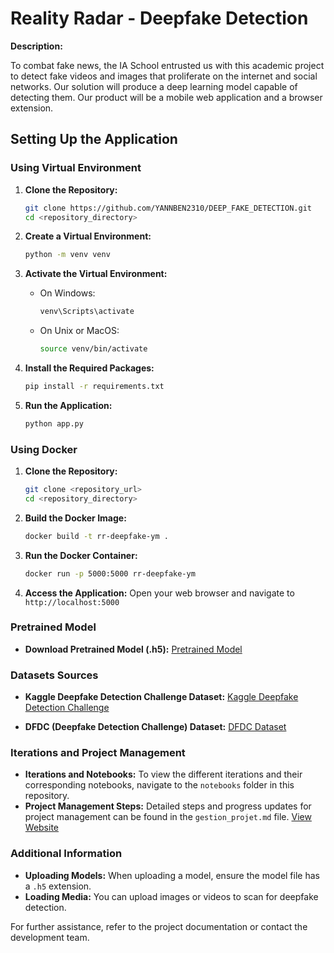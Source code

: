 
# Reality Radar - Deepfake Detection

**Description:**

To combat fake news, the IA School entrusted us with this academic project to detect fake videos and images that proliferate on the internet and social networks. Our solution will produce a deep learning model capable of detecting them. Our product will be a mobile web application and a browser extension.

## Setting Up the Application

### Using Virtual Environment

1. **Clone the Repository:**
   ```sh
   git clone https://github.com/YANNBEN2310/DEEP_FAKE_DETECTION.git
   cd <repository_directory>
   ```

2. **Create a Virtual Environment:**
   ```sh
   python -m venv venv
   ```

3. **Activate the Virtual Environment:**
   - On Windows:
     ```sh
     venv\Scripts\activate
     ```
   - On Unix or MacOS:
     ```sh
     source venv/bin/activate
     ```

4. **Install the Required Packages:**
   ```sh
   pip install -r requirements.txt
   ```

5. **Run the Application:**
   ```sh
   python app.py
   ```

### Using Docker

1. **Clone the Repository:**
   ```sh
   git clone <repository_url>
   cd <repository_directory>
   ```

2. **Build the Docker Image:**
   ```sh
   docker build -t rr-deepfake-ym .
   ```

3. **Run the Docker Container:**
   ```sh
   docker run -p 5000:5000 rr-deepfake-ym
   ```

4. **Access the Application:**
   Open your web browser and navigate to `http://localhost:5000`

### Pretrained Model

- **Download Pretrained Model (.h5):** [Pretrained Model](https://drive.google.com/file/d/1SQrQZTjz419Ejp7qJiREV4g3UYKSk9T7/view)

### Datasets Sources

- **Kaggle Deepfake Detection Challenge Dataset:**
  [Kaggle Deepfake Detection Challenge](https://www.kaggle.com/c/deepfake-detection-challenge)

- **DFDC (Deepfake Detection Challenge) Dataset:**
  [DFDC Dataset](https://www.kaggle.com/datasets/aleksandrpikul222/dfdcdfdc)

### Iterations and Project Management

- **Iterations and Notebooks:** To view the different iterations and their corresponding notebooks, navigate to the `notebooks` folder in this repository.
- **Project Management Steps:** Detailed steps and progress updates for project management can be found in the `gestion_projet.md` file. [View Website](https://gestion-de-projet-ia-ym-71bf34dc8da3.herokuapp.com/)

### Additional Information

- **Uploading Models:** When uploading a model, ensure the model file has a `.h5` extension.
- **Loading Media:** You can upload images or videos to scan for deepfake detection.

For further assistance, refer to the project documentation or contact the development team.
